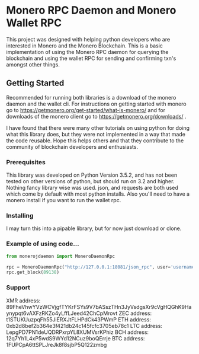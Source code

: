 # Monero RPC Daemon and Monero Wallet RPC
This project was designed with helping python developers who are interested in Monero and the Monero Blockchain. This is a basic implementation
of using the Monero RPC daemon for querying the blockchain and using the wallet RPC for sending and confirming txn's amongst other things. 

## Getting Started

Recommended for running both libraries is a download of the monero daemon and the wallet cli. 
For instructions on getting started with monero go to https://getmonero.org/get-started/what-is-monero/ and for downloads of the monero client go to https://getmonero.org/downloads/ . 

I have found that there were many other tutorials on using python for doing what this library does, but they were not implemented in a way that made the code reusable. Hope this helps others
and that they contribute to the community of blockchain developers and enthusiasts. 

### Prerequisites

This library was developed on Python Version 3.5.2, and has not been tested on other versions of python, but should run on 3.2 and higher. Nothing fancy library wise was used.
json, and requests are both used which come by default with most python installs. Also you'll need to have a monero install if you want to run the wallet rpc. 

### Installing

I may turn this into a pipable library, but for now just download or clone. 


### Example of using code... 

```python
from monerojdaemon import MoneroDaemonRpc

rpc = MoneroDaemonRpc("http://127.0.0.1:18081/json_rpc", user='username', password='password')
rpc.get_block(89138)
```

### Support

XMR address: 89FheVhwYVzWCVjgfTYKrFSYs9V7bASszTHn3JyVsdgsXr9cVgHQGhK9Haynypqt6vAXFzRKZo4yLffLJeed42ChCpMrovt
ZEC address: t1STUKUuzpqFh55JiERXJtFLHPdCk43PWmP
ETH address: 0xb2d8bef2b364e3f421db24c145fcfc3705eb78c1
LTC address: LepgPD7PN1deUQDRPxrpYL8XUMVsrKPhiz
BCH address: 12q7Yh1L4xP5wdS9WYd12NCuz9boQErrje
BTC address: 1FUPCpA6ttSPLJreJk8f8sjbP5Q122zmbg



